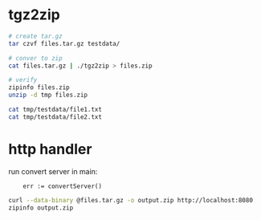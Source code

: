 # tgz2zip

```bash
# create tar.gz
tar czvf files.tar.gz testdata/

# conver to zip
cat files.tar.gz | ./tgz2zip > files.zip

# verify
zipinfo files.zip
unzip -d tmp files.zip

cat tmp/testdata/file1.txt
cat tmp/testdata/file2.txt
```

# http handler

run convert server in main:

```golang
	err := convertServer()
```

```bash
curl --data-binary @files.tar.gz -o output.zip http://localhost:8080
zipinfo output.zip
```

